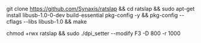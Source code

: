 git clone https://github.com/Synaxis/ratslap && cd ratslap && sudo apt-get install libusb-1.0-0-dev build-essential pkg-config -y && pkg-config --cflags --libs libusb-1.0 && make

chmod +rwx ratslap && sudo ./dpi_setter --modify F3 -D 800 -r 1000

